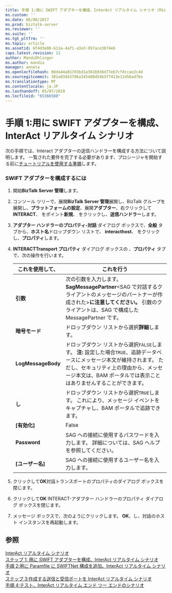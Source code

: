```yaml
---
title: 手順 1:用に SWIFT アダプターを構成、InterAct リアルタイム シナリオ |Microsoft Docs
ms.custom: ''
ms.date: 06/08/2017
ms.prod: biztalk-server
ms.reviewer: ''
ms.suite: ''
ms.tgt_pltfrm: ''
ms.topic: article
ms.assetid: 6f4d3e08-611a-4af1-a3e3-957ace3b74e6
caps.latest.revision: 11
author: MandiOhlinger
ms.author: mandia
manager: anneta
ms.openlocfilehash: 08da44a01765bd1a3b1b936d77eb7cfdccae2c4d
ms.sourcegitcommit: 381e83d43796a345488d54b3f7413e11d56ad7be
ms.translationtype: MT
ms.contentlocale: ja-JP
ms.lasthandoff: 05/07/2019
ms.locfileid: "65366508"
---
```

# <a name="step-1-configure-the-swift-adapter-for-the-interact-real-time-scenario"></a>手順 1:用に SWIFT アダプターを構成、InterAct リアルタイム シナリオ
次の手順では、Interact アダプターの送信ハンドラーを構成する方法について説明します。 一覧された要件を完了する必要があります、プロシージャを開始する前に[チュートリアルを使用する準備](../../adapters-and-accelerators/fileact-interact/preparing-to-use-the-tutorial1.md)します。  
  
### <a name="to-configure-the-swift-adapter"></a>SWIFT アダプターを構成するには  
  
1.  開始**BizTalk Server 管理**します。  
  
2.  コンソール ツリーで、展開**BizTalk Server 管理**展開し、BizTalk グループを展開し、**プラットフォームの設定**、展開**アダプター**、右クリックして**INTERACT**、 をポイント**新規**、 をクリックし、**送信ハンドラー**します。  
  
3.  **アダプター ハンドラーのプロパティ-対話** ダイアログ ボックスで、**全般** タブから、**ホスト名**ドロップダウン リストで、 **interacthost**、 をクリックし、**プロパティ**します。  
  
4.  **INTERACTTransport プロパティ** ダイアログ ボックスの 、**プロパティ** タブで、次の操作を行います。  
  
    |**これを使用して、**|**これを行う**|  
    |------------------|--------------------|  
    |**引数**|次の引数を入力します。**SagMessagePartner**\<SAG で対話するクライアントのメッセージのパートナーが作成された\>**に注意してください。** 引数のクライアントは、SAG で構成した MessagePartner です。|  
    |**暗号モード**|ドロップダウン リストから選択**詳細**します。|  
    |**LogMessageBody**|ドロップダウン リストから選択`FALSE`します。 **注:** 設定した場合`TRUE`、追跡データベースにメッセージ本文が維持されます。 ただし、セキュリティ上の理由から、メッセージ本文は、BAM ポータルでは表示ことはありませんすることができます。|  
    |**し**|ドロップダウン リストから選択`TRUE`します。 これにより、メッセージ イベントをキャプチャし、BAM ポータルで追跡できます。|  
    |**[有効化]**|False|  
    |**Password**|SAG への接続に使用するパスワードを入力します。 詳細については、SAG ヘルプを参照してください。|  
    |**[ユーザー名]**|SAG への接続に使用するユーザー名を入力します。|  
  
5.  クリックして**OK**対話トランスポートのプロパティのダイアログ ボックスを閉じます。  
  
6.  クリックして**OK** INTERACT-アダプター ハンドラーのプロパティ ダイアログ ボックスを閉じます。  
  
7.  メッセージ ボックスで、次のようにクリックします。 **OK**、し、対話のホスト インスタンスを再起動します。  
  
## <a name="see-also"></a>参照  
 [InterAct リアルタイム シナリオ](../../adapters-and-accelerators/fileact-interact/interact-real-time-scenario.md)   
 [ステップ 1: 用に SWIFT アダプターを構成、InterAct リアルタイム シナリオ](../../adapters-and-accelerators/fileact-interact/step-1-configure-the-swift-adapter-for-the-interact-real-time-scenario.md)   
 [手順 2:用に Paramfile に SWIFTNet 構成を追加、InterAct リアルタイム シナリオ](../../adapters-and-accelerators/fileact-interact/step-2-add-swiftnet-configuration-to-paramfile-for-interact-real-time-scenario.md)   
 [ステップ 3:作成する送信と受信ポートを InterAct リアルタイム シナリオ](../../adapters-and-accelerators/fileact-interact/step-3-create-send-and-receive-ports-for-the-interact-real-time-scenario.md)   
 [手順 4:テスト、InterAct リアルタイム エンド ツー エンドのシナリオ](../../adapters-and-accelerators/fileact-interact/step-4-test-the-interact-real-time-end-to-end-scenario.md)